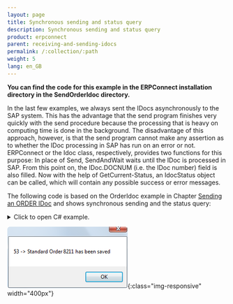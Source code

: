 ```yaml
---
layout: page
title: Synchronous sending and status query
description: Synchronous sending and status query
product: erpconnect
parent: receiving-and-sending-idocs
permalink: /:collection/:path
weight: 5
lang: en_GB
---
```


**You can find the code for this example in the ERPConnect installation directory in the SendOrderIdoc directory.**

In the last few examples, we always sent the IDocs asynchronously to the SAP system. This has the advantage that the send program finishes very quickly with the send procedure because the processing that is heavy on computing time is done in the background. The disadvantage of this approach, however, is that the send program cannot make any assertion as to whether the IDoc processing in SAP has run on an error or not. ERPConnect or the Idoc class, respectively, provides two functions for this purpose: In place of Send, SendAndWait waits until the IDoc is processed in SAP. From this point on, the IDoc.DOCNUM (i.e. the IDoc number) field is also filled. Now with the help of GetCurrent-Status, an IdocStatus object can be called, which will contain any possible success or error messages.

The following code is based on the OrderIdoc example in Chapter [Sending an ORDER IDoc]() and shows synchronous sending and the status query: 

<details>
<summary>Click to open C# example.</summary>
{% highlight csharp %}
idoc.SendAndWait(); 
IdocStatus status = idoc.GetCurrentStatus(); 
MessageBox.Show(status.Status + " -> " + status.Description);
{% endhighlight %}
</details>

![SAP-Send-IDoc-003](/img/content/SAP-Send-IDoc-003.png){:class="img-responsive" width="400px"}